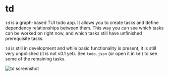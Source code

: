 # td

`td` is a graph-based TUI todo app. It allows you to create tasks and define dependency
relationships between them. This way you can see which tasks can be worked on right now, and which
tasks still have unfinished prerequisite tasks.

`td` is still in development and while basic functionality is present, it is still very unpolished
(it is not v0.1 yet). See `todo.json` (or open it in `td`!) to see some of the remaining tasks.

![td screenshot](https://github.com/holly-hacker/td/assets/13605369/73a20dd0-6c01-4524-bc5b-edc9dc414e92)
